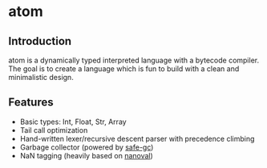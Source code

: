 # atom

## Introduction

atom is a dynamically typed interpreted language with a bytecode compiler.
The goal is to create a language which is fun to build with a clean and minimalistic design.

## Features

- Basic types: Int, Float, Str, Array
- Tail call optimization
- Hand-written lexer/recursive descent parser with precedence climbing
- Garbage collector (powered by [safe-gc](https://crates.io/crates/safe-gc))
- NaN tagging (heavily based on [nanoval](https://github.com/phkeese/nanoval))
